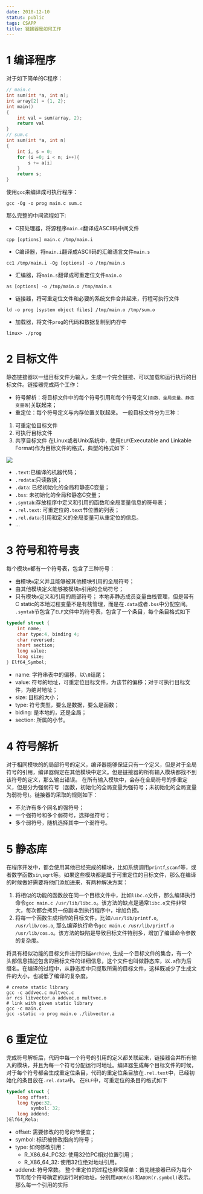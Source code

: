 ```yaml
---
date: 2018-12-10
status: public
tags: CSAPP
title: 链接器是如何工作
---
```

# 1 编译程序
对于如下简单的C程序：
```c
// main.c
int sum(int *a, int n);
int array[2] = {1, 2};
int main()
{
    int val = sum(array, 2);
    return val
}
// sum.c
int sum(int *a, int n)
{
    int i, s = 0;
    for (i =0; i < n; i++){
        s += a[i]
    }
    return s;
}
```
使用`gcc`来编译成可执行程序：
```shell
gcc -Og -o prog main.c sum.c
```
那么完整的中间流程如下:
- C预处理器，将源程序`main.c`翻译成ASCII码中间文件
```shell
cpp [options] main.c /tmp/main.i
```
- C编译器，将`main.i`翻译成ASCII码的汇编语言文件`main.s`
```shell
cc1 /tmp/main.i -Og [options] -o /tmp/main.s
```
- 汇编器，将`main.s`翻译成可重定位文件`main.o`
```shell
as [options] -o /tmp/main.o /tmp/main.s
```
- 链接器，将可重定位文件和必要的系统文件合并起来，行程可执行文件
```shell
ld -o prog [system object files] /tmp/main.o /tmp/sum.o
```
- 加载器，将文件`prog`的代码和数据复制到内存中
```
linux> ./prog
```
# 2 目标文件
静态链接器以一组目标文件为输入，生成一个完全链接、可以加载和运行执行的目标文件。链接器完成两个工作：
- 符号解析：将目标文件中的每个符号引用和每个符号定义(`函数、全局变量、静态变量等`)关联起来；
- 重定位：每个符号定义与内存位置关联起来。
一般目标文件分为三种：
1. 可重定位目标文件
2. 可执行目标文件
3. 共享目标文件
在Linux或者Unix系统中，使用`ELF`(Executable and Linkable Format)作为目标文件的格式，典型的格式如下：

![](./_image/2018-12-10-21-24-42.jpg)
- `.text`:已编译的机器代码；
- `.rodata`:只读数据；
- `.data`: 已经初始化的全局和静态C变量；
- `.bss`:  未初始化的全局和静态C变量；
- `.symtab`:存放程序中定义和引用的函数和全局变量信息的符号表；
- `.rel.text`: 可重定位的`.text`节位置的列表；
- `.rel.data`:引用和定义的全局变量可从重定位的信息。
- ...

# 3 符号和符号表
每个模块`m`都有一个符号表，包含了三种符号：
- 由模块`m`定义并且能够被其他模块引用的全局符号；
- 由其他模块定义能够被模块`m`引用的全局符号；
- 只有模块`m`定义和引用的局部符号；
本地非静态成员变量由栈管理，但是带有C static的本地过程变量不是有栈管理，而是在`.data`或者`.bss`中分配空间。
`.symtab`节包含了`ELF`文件中的符号表，包含了一个条目，每个条目格式如下
```C
typedef struct {
    int name;
    char type:4, binding 4;
    char reversed;
    short section;
    long value;
    long size;
} Elf64_Symbol;
```
- name: 字符串表中的偏移，以`\0`结尾；
- value: 符号的地址，可重定位目标文件，为该节的偏移；对于可执行目标文件，为绝对地址；
- size: 目标的大小；
- type: 符号类型，要么是数据，要么是函数；
- biding: 是本地的，还是全局；
- section: 所属的小节。

# 4 符号解析
对于相同模块的的局部符号的定义，编译器能够保证只有一个定义，但是对于全局符号的引用，编译器假定在其他模块中定义。但是链接器的所有输入模块都找不到该符号的定义，那么输出错误。
在所有输入模块中，会存在全局符号的多重定义，但是分为强弱符号（函数，初始化的全局变量为强符号；未初始化的全局变量为弱符号)。链接器的采取的规则如下：
- 不允许有多个同名的强符号；
- 一个强符号和多个弱符号，选择强符号；
- 多个弱符号，随机选择其中一个弱符号。

# 5 静态库
在程序开发中，都会使用其他已经完成的模块，比如系统调用`printf`,`scanf`等，或者数学函数`sin`,`sqrt`等。如果这些模块都是属于可重定位的目标文件，那么在编译的时候做好需要将他们添加进来，有两种解决方案：
1. 将相似的功能的函数放在同一个目标文件中，比如`libc.o`文件，那么编译执行命令`gcc main.c /usr/lib/libc.o`。该方法的缺点是通常`libc.o`文件非常大，每次都会拷贝一份副本到执行程序中，增加负担。
2. 将每一个函数生成相应的目标文件，比如`/usr/lib/printf.o`, `/usr/lib/cos.o`, 那么编译执行命令`gcc main.c /usr/lib/printf.o /usr/lib/cos.o`。该方法的缺陷是导致目标文件特别多，增加了编译命令参数的复杂度。

将具有相似功能的目标文件进行归档`archive`, 生成一个目标文件的集合，有一个头部信息描述包含的目标文件的详细信息，这个文件也叫做静态库，以`.a`作为后缀名。在编译的过程中，从静态库中只提取所需的目标文件，这样既减少了生成文件的大小，也减低了编译的复杂度。
```shell
# create static library
gcc -c addvec.c multvec.c
ar rcs libvector.a addvec.o multvec.o
# link with given static library
gcc -c main.c
gcc -static -o prog main.o ./libvector.a
```
# 6 重定位
完成符号解析后，代码中每一个符号的引用的定义都关联起来，链接器合并所有输入的模块，并且为每一个符号分配运行时地址。编译器生成每个目标文件的时候，对于每个符号都会生成重定位条目，代码的重定位条目放在`.rel.text`中，已经初始化的条目放在`.rel.data`中。
在`ELF`中，可重定位的条目的格式如下
```C
typedef struct {
    long offset;
    long type:32,
         symbol: 32;
    long addend;        
}Elf64_Rela;
```
- offset: 需要修改的符号的节便宜；
- symbol: 标识被修改指向的符号；
- type: 如何修改引用：
    - R_X86_64_PC32: 使用32位PC相对位置引用；
    - R_X86_64_32: 使用32位绝对地址引用。
- addend: 符号常数。
整个重定位的过程也非常简单：首先链接器已经为每个节和每个符号确定的运行时的地址，分别用`ADDR(s)`和`ADDR(r.symbol)`表示。 那么每一个引用的实际